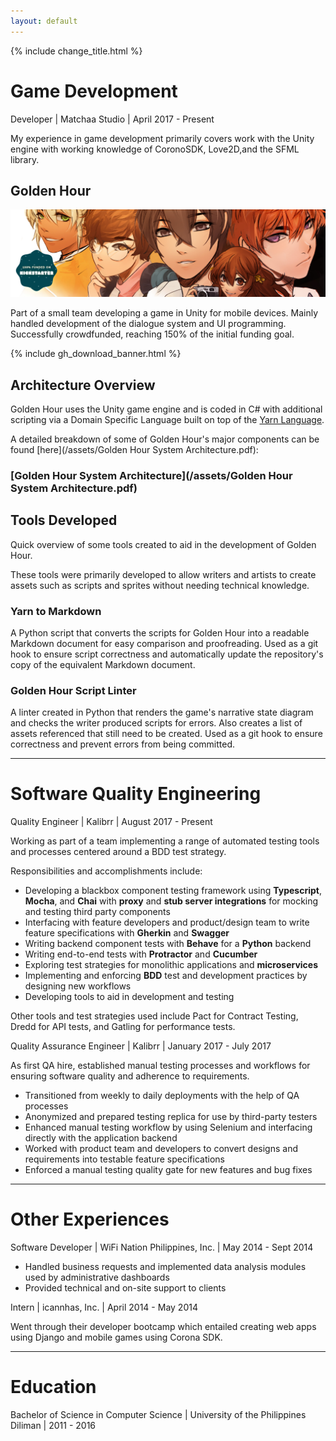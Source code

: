 ```yaml
---
layout: default
---
```


{% include change_title.html %}

# Game Development

Developer | Matchaa Studio | April 2017 - Present

My experience in game development primarily covers work with the Unity engine with working knowledge of CoronoSDK, Love2D,and the SFML library.

## Golden Hour

![100% Funded!](/assets/img/gh_funded.jpg)

Part of a small team developing a game in Unity for mobile devices. Mainly handled development of the dialogue system and UI programming. Successfully crowdfunded, reaching 150% of the initial funding goal.

{% include gh_download_banner.html %}

## Architecture Overview

Golden Hour uses the Unity game engine and is coded in C# with additional scripting via a Domain Specific Language built on top of the [Yarn Language](https://github.com/infiniteammoinc/Yarn).

A detailed breakdown of some of Golden Hour's major components can be found [here](/assets/Golden Hour System Architecture.pdf):

### [Golden Hour System Architecture](/assets/Golden Hour System Architecture.pdf)

## Tools Developed

Quick overview of some tools created to aid in the development of Golden Hour.

These tools were primarily developed to allow writers and artists to create assets such as scripts and sprites without needing technical knowledge.

### Yarn to Markdown

A Python script that converts the scripts for Golden Hour into a readable Markdown document for easy comparison and proofreading. Used as a git hook to ensure script correctness and automatically update the repository's copy of the equivalent Markdown document.

### Golden Hour Script Linter

A linter created in Python that renders the game's narrative state diagram and checks the writer produced scripts for errors. Also creates a list of assets referenced that still need to be created. Used as a git hook to ensure correctness and prevent errors from being committed.

---

# Software Quality Engineering

Quality Engineer | Kalibrr | August 2017 - Present

Working as part of a team implementing a range of automated testing tools and processes centered around a BDD test strategy.

Responsibilities and accomplishments include:

- Developing a blackbox component testing framework using **Typescript**, **Mocha**, and **Chai** with **proxy** and **stub server integrations** for mocking and testing third party components
- Interfacing with feature developers and product/design team to write feature specifications with **Gherkin** and **Swagger**
- Writing backend component tests with **Behave** for a **Python** backend
- Writing end-to-end tests with **Protractor** and **Cucumber**
- Exploring test strategies for monolithic applications and **microservices**
- Implementing and enforcing **BDD** test and development practices by designing new
  workflows
- Developing tools to aid in development and testing

Other tools and test strategies used include Pact for Contract Testing, Dredd for API tests, and Gatling for performance tests.

Quality Assurance Engineer | Kalibrr | January 2017 - July 2017

As first QA hire, established manual testing processes and workflows for ensuring software quality and adherence to requirements.

- Transitioned from weekly to daily deployments with the help of QA processes
- Anonymized and prepared testing replica for use by third-party testers
- Enhanced manual testing workflow by using Selenium and interfacing directly with the
  application backend
- Worked with product team and developers to convert designs and requirements into
  testable feature specifications
- Enforced a manual testing quality gate for new features and bug fixes

---

# Other Experiences

Software Developer | WiFi Nation Philippines, Inc. | May 2014 - Sept 2014

- Handled business requests and implemented data analysis modules used by
  administrative dashboards
- Provided technical and on-site support to clients

Intern | icannhas, Inc. | April 2014 - May 2014

Went through their developer bootcamp which entailed creating web apps using Django and mobile games using Corona SDK.

---

# Education

Bachelor of Science in Computer Science | University of the Philippines Diliman | 2011 - 2016
